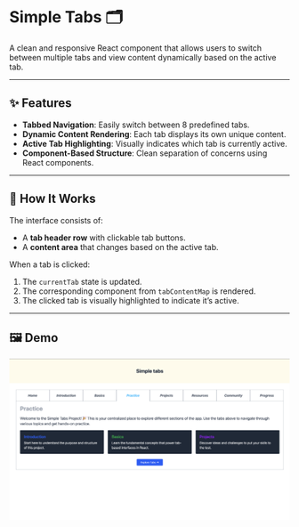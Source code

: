 
# Simple Tabs 🗂️

A clean and responsive React component that allows users to switch between multiple tabs and view content dynamically based on the active tab.

---

## ✨ Features

- **Tabbed Navigation**: Easily switch between 8 predefined tabs.
- **Dynamic Content Rendering**: Each tab displays its own unique content.
- **Active Tab Highlighting**: Visually indicates which tab is currently active.
- **Component-Based Structure**: Clean separation of concerns using React components.

---

## 🧪 How It Works

The interface consists of:
- A **tab header row** with clickable tab buttons.
- A **content area** that changes based on the active tab.

When a tab is clicked:
1. The `currentTab` state is updated.
2. The corresponding component from `tabContentMap` is rendered.
3. The clicked tab is visually highlighted to indicate it’s active.

---

## 🖼 Demo

![](./public/demo.png)



